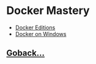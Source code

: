 # Docker Mastery

- [Docker Editions](./001.md)
- [Docker on Windows](./002.md)

## [Goback...](../README.md)
